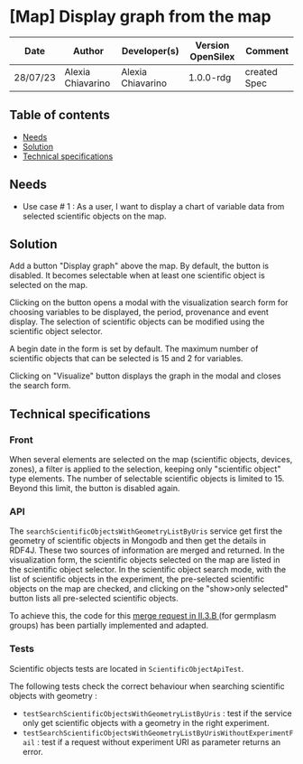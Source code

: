 # [Map] Display graph from the map

| Date     |Author|Developer(s)| Version OpenSilex | Comment              |
|----------|------|------------|-------------------|----------------------|
| 28/07/23 |Alexia Chiavarino|Alexia Chiavarino| 1.0.0-rdg| created Spec|

## Table of contents
* [Needs](#needs)
* [Solution](#solution)
* [Technical specifications](#technical-specifications)

## Needs

- Use case # 1 : As a user, I want to display a chart of variable data from selected scientific objects on the map.

## Solution

Add a button "Display graph" above the map. By default, the button is disabled. It becomes selectable when at least one scientific object is selected on the map.

Clicking on the button opens a modal with the visualization search form for choosing variables to be displayed, the period, provenance and event display. The selection of scientific objects can be modified using the scientific object selector.

A begin date in the form is set by default. The maximum number of scientific objects that can be selected is 15 and 2 for variables.

Clicking on "Visualize" button displays the graph in the modal and closes the search form.

## Technical specifications
### Front
When several elements are selected on the map (scientific objects, devices, zones), a filter is applied to the selection, keeping only "scientific object" type elements. The number of selectable scientific objects is limited to 15. Beyond this limit, the button is disabled again.


### API
The `searchScientificObjectsWithGeometryListByUris` service get first the geometry of scientific objects in Mongodb and then get the details in RDF4J. These two  sources of information are merged and returned.
In the visualization form, the scientific objects selected on the map are listed in the scientific object selector.
In the scientific object search mode, with the list of scientific objects in the experiment, the pre-selected scientific objects on the map are checked, and clicking on the "show>only selected" button lists all pre-selected scientific objects.

To achieve this, the code for this [merge request in II.3.B ](https://forgemia.inra.fr/OpenSILEX/opensilex-dev/-/merge_requests/1020) (for germplasm groups) has been partially implemented and adapted.
### Tests

Scientific objects tests are located in `ScientificObjectApiTest`.

The following tests check the correct behaviour when searching scientific objects with geometry :

- `testSearchScientificObjectsWithGeometryListByUris` : test if the service only get scientific objects with a geometry in the right experiment.
- `testSearchScientificObjectsWithGeometryListByUrisWithoutExperimentFail` : test if a request without experiment URI as parameter returns an error.

